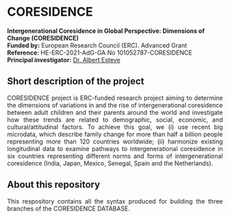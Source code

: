# CORESIDENCE 

**Intergenerational Coresidence in Global Perspective: Dimensions of Change (CORESIDENCE)**      
**Funded by:** European Research Council (ERC). Advanced Grant      
**Reference:** HE-ERC-2021-AdG-GA No 101052787-CORESIDENCE      
**Principal investigator:** [Dr. Albert Esteve](https://ced.cat/directori/albert-esteve-palos/)

## Short description of the project

<p align="justify"> CORESIDENCE project is ERC-funded research project aiming to determine the dimensions of variations in and the rise of intergenerational coresidence between
adult children and their parents around the world and investigate how these trends are related to demographic, social, economic, and cultural/attitudinal factors.
To achieve this goal, we (i) use recent big microdata, which describe family change for more than half a billion people representing more than 120 countries 
worldwide; (ii) harmonize existing longitudinal data to examine pathways to intergenerational coresidence in six countries representing different norms and forms 
of intergenerational coresidence (India, Japan, Mexico, Senegal, Spain and the Netherlands).</p>

## About this repository

<p align="justify"> This respository contains all the syntax produced for building the three branches of the CORESIDENCE DATABASE.</p>
